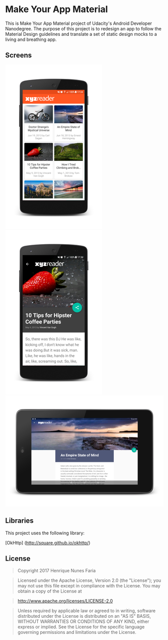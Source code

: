 Make Your App Material
======

This is Make Your App Material project of Udacity's Android Developer Nanodegree.
The purpose of this project is to redesign an app to follow the Material Design guidelines and translate a set of static design mocks to a living and breathing app.


Screens
------

![alt text](https://github.com/henriquenfaria/make-your-app-material/blob/master/art/phone_portrait_1.png "Phone Portrait 1")
![alt text](https://github.com/henriquenfaria/make-your-app-material/blob/master/art/phone_portrait_2.png "Phone Portrait 2")
![alt text](https://github.com/henriquenfaria/make-your-app-material/blob/master/art/tablet_landscape_1.png "Tablet Landscape 1")


Libraries
------

This project uses the following library:

[OkHttp] (http://square.github.io/okhttp/)


License
------

> Copyright 2017 Henrique Nunes Faria

> Licensed under the Apache License, Version 2.0 (the "License"); you may not use this file except in compliance with the License. You may obtain a copy of the License at

> http://www.apache.org/licenses/LICENSE-2.0

> Unless required by applicable law or agreed to in writing, software distributed under the License is distributed on an "AS IS" BASIS, WITHOUT WARRANTIES OR CONDITIONS OF ANY KIND, either express or implied. See the License for the specific language governing permissions and limitations under the License.
